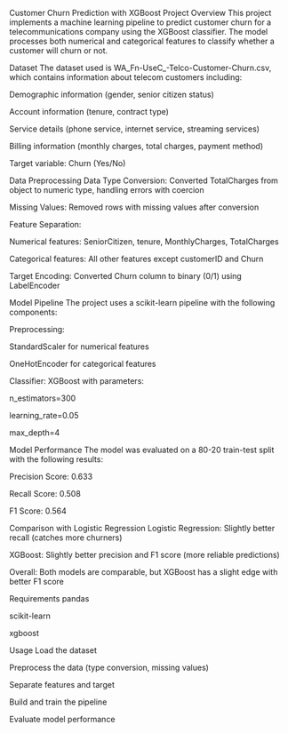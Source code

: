 Customer Churn Prediction with XGBoost Project Overview This project implements a machine learning pipeline to predict customer churn for a telecommunications company using the XGBoost classifier. The model processes both numerical and categorical features to classify whether a customer will churn or not.

Dataset The dataset used is WA_Fn-UseC_-Telco-Customer-Churn.csv, which contains information about telecom customers including:

Demographic information (gender, senior citizen status)

Account information (tenure, contract type)

Service details (phone service, internet service, streaming services)

Billing information (monthly charges, total charges, payment method)

Target variable: Churn (Yes/No)

Data Preprocessing Data Type Conversion: Converted TotalCharges from object to numeric type, handling errors with coercion

Missing Values: Removed rows with missing values after conversion

Feature Separation:

Numerical features: SeniorCitizen, tenure, MonthlyCharges, TotalCharges

Categorical features: All other features except customerID and Churn

Target Encoding: Converted Churn column to binary (0/1) using LabelEncoder

Model Pipeline The project uses a scikit-learn pipeline with the following components:

Preprocessing:

StandardScaler for numerical features

OneHotEncoder for categorical features

Classifier: XGBoost with parameters:

n_estimators=300

learning_rate=0.05

max_depth=4

Model Performance The model was evaluated on a 80-20 train-test split with the following results:

Precision Score: 0.633

Recall Score: 0.508

F1 Score: 0.564

Comparison with Logistic Regression Logistic Regression: Slightly better recall (catches more churners)

XGBoost: Slightly better precision and F1 score (more reliable predictions)

Overall: Both models are comparable, but XGBoost has a slight edge with better F1 score

Requirements pandas

scikit-learn

xgboost

Usage Load the dataset

Preprocess the data (type conversion, missing values)

Separate features and target

Build and train the pipeline

Evaluate model performance

